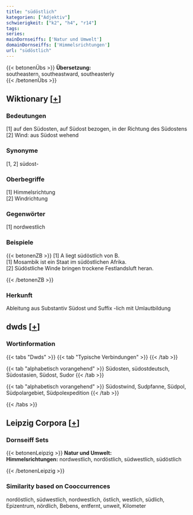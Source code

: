 ```yaml
---
title: "südöstlich"
kategorien: ["Adjektiv"]
schwierigkeit: ["k2", "h4", "r14"]
tags:
series:
mainDornseiffs: ['Natur und Umwelt']
domainDornseiffs: ['Himmelsrichtungen']
url: "südöstlich"
---
```


{{< betonenÜbs >}}
**Übersetzung:**  
southeastern, southeastward, southeasterly  
{{< /betonenÜbs >}}

## Wiktionary [[+](https://de.wiktionary.org/wiki/südöstlich)]

### Bedeutungen
[1] auf den Südosten, auf Südost bezogen, in der Richtung des Südostens  
[2] Wind: aus Südost wehend  

### Synonyme
[1, 2] südost-  

### Oberbegriffe
[1] Himmelsrichtung  
[2] Windrichtung  

### Gegenwörter
[1] nordwestlich  

### Beispiele
{{< betonenZB >}}
[1] A liegt südöstlich von B.  
[1] Mosambik ist ein Staat im südöstlichen Afrika.  
[2] Südöstliche Winde bringen trockene Festlandsluft heran.  

{{< /betonenZB >}}
### Herkunft
Ableitung aus Substantiv Südost und Suffix -lich mit Umlautbildung  



## dwds [[+](https://www.dwds.de/wb/südöstlich)]

### Wortinformation
{{< tabs "Dwds" >}}
{{< tab "Typische Verbindungen" >}}
{{< /tab >}}

{{< tab "alphabetisch vorangehend" >}}
Südosten, südostdeutsch, Südostasien, Südost, Sudor
{{< /tab >}}

{{< tab "alphabetisch vorangehend" >}}
Südostwind, Sudpfanne, Südpol, Südpolargebiet, Südpolexpedition
{{< /tab >}}

{{< /tabs >}}

## Leipzig Corpora [[+](https://corpora.uni-leipzig.de/en/res?word=südöstlich&corpusId=deu_newscrawl-public_2018)]

### Dornseiff Sets
{{< betonenLeipzig >}}
**Natur und Umwelt:**  
**Himmelsrichtungen:** nordwestlich, nordöstlich, südwestlich, südöstlich  

{{< /betonenLeipzig >}}

### Similarity based on Cooccurrences
nordöstlich, südwestlich, nordwestlich, östlich, westlich, südlich, Epizentrum, nördlich, Bebens, entfernt, unweit, Kilometer

